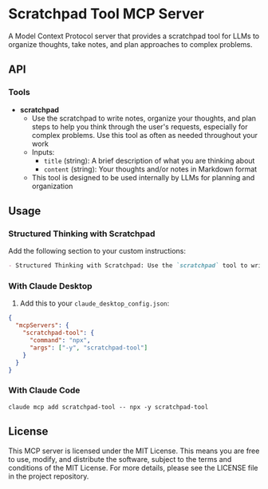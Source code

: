 # Scratchpad Tool MCP Server

A Model Context Protocol server that provides a scratchpad tool for LLMs to organize thoughts, take notes, and plan approaches to complex problems.

## API

### Tools

- **scratchpad**
  - Use the scratchpad to write notes, organize your thoughts, and plan steps to help you think through the user's requests, especially for complex problems. Use this tool as often as needed throughout your work
  - Inputs:
    - `title` (string): A brief description of what you are thinking about
    - `content` (string): Your thoughts and/or notes in Markdown format
  - This tool is designed to be used internally by LLMs for planning and organization

## Usage

### Structured Thinking with Scratchpad

Add the following section to your custom instructions:

```markdown
- Structured Thinking with Scratchpad: Use the `scratchpad` tool to write notes, organize your thoughts, and plan steps to help you think through the user's requests, especially for complex problems. Use this tool as often as needed throughout your work.
```

### With Claude Desktop

1. Add this to your `claude_desktop_config.json`:

```json
{
  "mcpServers": {
    "scratchpad-tool": {
      "command": "npx",
      "args": ["-y", "scratchpad-tool"]
    }
  }
}
```

### With Claude Code

```
claude mcp add scratchpad-tool -- npx -y scratchpad-tool
```

## License

This MCP server is licensed under the MIT License. This means you are free to use, modify, and distribute the software, subject to the terms and conditions of the MIT License. For more details, please see the LICENSE file in the project repository.
